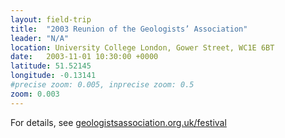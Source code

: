 ```yaml
---
layout: field-trip
title:  "2003 Reunion of the Geologists’ Association"
leader: "N/A"
location: University College London, Gower Street, WC1E 6BT
date:   2003-11-01 10:30:00 +0000
latitude: 51.52145
longitude: -0.13141
#precise zoom: 0.005, inprecise zoom: 0.5
zoom: 0.003
---
```

For details, see <a href="https://geologistsassociation.org.uk/festival/">geologistsassociation.org.uk/festival</a>
